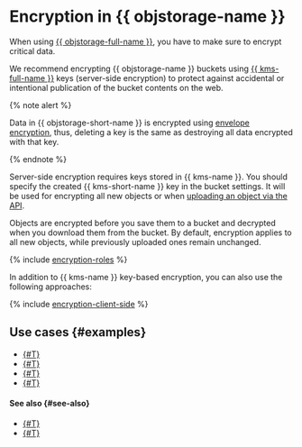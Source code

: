 # Encryption in {{ objstorage-name }}

When using [{{ objstorage-full-name }}](../../storage/), you have to make sure to encrypt critical data.

We recommend encrypting {{ objstorage-name }} buckets using [{{ kms-full-name }}](../../kms/) keys (server-side encryption) to protect against accidental or intentional publication of the bucket contents on the web.

{% note alert %}

Data in {{ objstorage-short-name }} is encrypted using [envelope encryption](../../kms/concepts/envelope.md), thus, deleting a key is the same as destroying all data encrypted with that key.

{% endnote %}

Server-side encryption requires keys stored in {{ kms-name }}. You should specify the created {{ kms-short-name }} key in the bucket settings. It will be used for encrypting all new objects or when [uploading an object via the API](../../storage/s3/api-ref/object/upload.md).

Objects are encrypted before you save them to a bucket and decrypted when you download them from the bucket. By default, encryption applies to all new objects, while previously uploaded ones remain unchanged.


{% include [encryption-roles](../../_includes/storage/encryption-roles.md) %}

In addition to {{ kms-name }} key-based encryption, you can also use the following approaches:

{% include [encryption-client-side](../../_includes/storage/encryption-client-side.md) %}

## Use cases {#examples}

* [{#T}](../tutorials/server-side-encryption.md)
* [{#T}](../tutorials/static-key-in-lockbox/index.md)
* [{#T}](../tutorials/export-logs-to-arcsight.md)
* [{#T}](../tutorials/export-logs-to-splunk.md)


#### See also {#see-also}

* [{#T}](../operations/buckets/encrypt.md)
* [{#T}](../../kms/operations/key.md)
